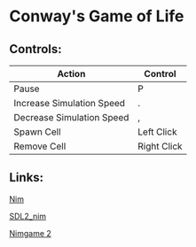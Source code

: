 Conway's Game of Life
================

Controls:
---------

| Action                    | Control     |
| ------------------------- | ----------- |
| Pause                     | P           |
| Increase Simulation Speed | .           |
| Decrease Simulation Speed | ,           |
| Spawn Cell                | Left Click  |
| Remove Cell               | Right Click |

Links:
------

[Nim](https://github.com/nim-lang/Nim)

[SDL2_nim](https://github.com/Vladar4/sdl2_nim)

[Nimgame 2](https://vladar4.github.io/nimgame2/)
